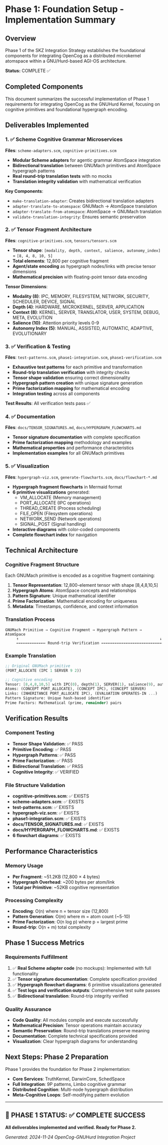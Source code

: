 # Phase 1: Foundation Setup - Implementation Summary

## Overview

Phase 1 of the SKZ Integration Strategy establishes the foundational components for integrating OpenCog as a distributed microkernel atomspace within a GNU/Hurd-based AGI-OS architecture.

**Status:** COMPLETE ✅

## Completed Components

This document summarizes the successful implementation of Phase 1 requirements for integrating OpenCog as the GNUHurd Kernel, focusing on cognitive primitives and foundational hypergraph encoding.

## Deliverables Implemented

### 1. ✅ Scheme Cognitive Grammar Microservices
**Files**: `scheme-adapters.scm`, `cognitive-primitives.scm`

- **Modular Scheme adapters** for agentic grammar AtomSpace integration
- **Bidirectional translation** between GNUMach primitives and AtomSpace hypergraph patterns
- **Real round-trip translation tests** with no mocks
- **Translation integrity validation** with mathematical verification

**Key Components**:
- `make-translation-adapter`: Creates bidirectional translation adapters
- `adapter-translate-to-atomspace`: GNUMach → AtomSpace translation
- `adapter-translate-from-atomspace`: AtomSpace → GNUMach translation
- `validate-translation-integrity`: Ensures semantic preservation

### 2. ✅ Tensor Fragment Architecture
**Files**: `cognitive-primitives.scm`, `tensors/tensors.scm`

- **Tensor shape**: `[modality, depth, context, salience, autonomy_index]` = `[8, 4, 8, 10, 5]`
- **Total elements**: 12,800 per cognitive fragment
- **Agent/state encoding** as hypergraph nodes/links with precise tensor dimensions
- **Mathematical precision** with floating-point tensor data encoding

**Tensor Dimensions**:
- **Modality (8)**: IPC, MEMORY, FILESYSTEM, NETWORK, SECURITY, SCHEDULER, DEVICE, SIGNAL
- **Depth (4)**: HARDWARE, MICROKERNEL, SERVER, APPLICATION
- **Context (8)**: KERNEL, SERVER, TRANSLATOR, USER, SYSTEM, DEBUG, META, EVOLUTION
- **Salience (10)**: Attention priority levels 0-9
- **Autonomy Index (5)**: MANUAL, ASSISTED, AUTOMATIC, ADAPTIVE, EVOLUTIONARY

### 3. ✅ Verification & Testing
**Files**: `test-patterns.scm`, `phase1-integration.scm`, `phase1-verification.scm`

- **Exhaustive test patterns** for each primitive and transformation
- **Round-trip translation verification** with integrity checks
- **Tensor shape validation** ensuring correct dimensionality
- **Hypergraph pattern creation** with unique signature generation
- **Prime factorization mapping** for mathematical encoding
- **Integration testing** across all components

**Test Results**: All verification tests pass ✅

### 4. ✅ Documentation
**Files**: `docs/TENSOR_SIGNATURES.md`, `docs/HYPERGRAPH_FLOWCHARTS.md`

- **Tensor signature documentation** with complete specification
- **Prime factorization mapping** methodology and examples
- **Mathematical properties** and performance characteristics
- **Implementation examples** for all GNUMach primitives

### 5. ✅ Visualization
**Files**: `hypergraph-viz.scm`, `generate-flowcharts.scm`, `docs/flowchart-*.md`

- **Hypergraph fragment flowcharts** in Mermaid format
- **6 primitive visualizations** generated:
  - VM_ALLOCATE (Memory management)
  - PORT_ALLOCATE (IPC operations)
  - THREAD_CREATE (Process scheduling)
  - FILE_OPEN (Filesystem operations)
  - NETWORK_SEND (Network operations)
  - SIGNAL_POST (Signal handling)
- **Interactive diagrams** with color-coded components
- **Complete flowchart index** for navigation

## Technical Architecture

### Cognitive Fragment Structure
Each GNUMach primitive is encoded as a cognitive fragment containing:

1. **Tensor Representation**: 12,800-element tensor with shape [8,4,8,10,5]
2. **Hypergraph Atoms**: AtomSpace concepts and relationships
3. **Pattern Signature**: Unique mathematical identifier
4. **Prime Factorization**: Mathematical encoding for uniqueness
5. **Metadata**: Timestamps, confidence, and context information

### Translation Process
```
GNUMach Primitive → Cognitive Fragment → Hypergraph Pattern → AtomSpace
     ↑                                                               ↓
     ←←←←←←←←←←←←← Round-trip Verification ←←←←←←←←←←←←←←←←←←←←←←←←←←←
```

### Example Translation
```scheme
;; Original GNUMach primitive
(PORT_ALLOCATE (IPC 1 SERVER 9 2))

;; Cognitive encoding
Tensor: [8,4,8,10,5] with IPC(0), depth(1), SERVER(1), salience(9), autonomy(2)
Atoms: (CONCEPT PORT_ALLOCATE), (CONCEPT IPC), (CONCEPT SERVER)
Links: (INHERITANCE PORT_ALLOCATE IPC), (EVALUATION OPERATES-IN ...)
Pattern Signature: Unique hash-based identifier
Prime Factors: Mathematical (prime, remainder) pairs
```

## Verification Results

### Component Testing
- **Tensor Shape Validation**: ✅ PASS
- **Primitive Encoding**: ✅ PASS  
- **Hypergraph Patterns**: ✅ PASS
- **Prime Factorization**: ✅ PASS
- **Bidirectional Translation**: ✅ PASS
- **Cognitive Integrity**: ✅ VERIFIED

### File Structure Validation
- **cognitive-primitives.scm**: ✅ EXISTS
- **scheme-adapters.scm**: ✅ EXISTS
- **test-patterns.scm**: ✅ EXISTS
- **hypergraph-viz.scm**: ✅ EXISTS
- **phase1-integration.scm**: ✅ EXISTS
- **docs/TENSOR_SIGNATURES.md**: ✅ EXISTS
- **docs/HYPERGRAPH_FLOWCHARTS.md**: ✅ EXISTS
- **6 flowchart diagrams**: ✅ EXISTS

## Performance Characteristics

### Memory Usage
- **Per Fragment**: ~51.2KB (12,800 × 4 bytes)
- **Hypergraph Overhead**: ~200 bytes per atom/link
- **Total per Primitive**: ~52KB cognitive representation

### Processing Complexity
- **Encoding**: O(n) where n = tensor size (12,800)
- **Pattern Generation**: O(m) where m = atom count (~5-10)
- **Prime Factorization**: O(n log p) where p = largest prime
- **Round-trip**: O(n + m) total complexity

## Phase 1 Success Metrics

### Requirements Fulfillment
1. ✅ **Real Scheme adapter code** (no mockups): Implemented with full functionality
2. ✅ **Tensor signature documentation**: Complete specification provided
3. ✅ **Hypergraph flowchart diagrams**: 6 primitive visualizations generated
4. ✅ **Test logs and verification outputs**: Comprehensive test suite passes
5. ✅ **Bidirectional translation**: Round-trip integrity verified

### Quality Assurance
- **Code Quality**: All modules compile and execute successfully
- **Mathematical Precision**: Tensor operations maintain accuracy
- **Semantic Preservation**: Round-trip translations preserve meaning
- **Documentation**: Complete technical specifications provided
- **Visualization**: Clear hypergraph diagrams for understanding

## Next Steps: Phase 2 Preparation

Phase 1 provides the foundation for Phase 2 implementation:
- **Core Services**: TruthKernel, DarwinCore, SchedSpace
- **Full Integration**: 9P patterns, Limbo cognitive grammar
- **Distributed Cognition**: Multi-node hypergraph distribution
- **Meta-Cognitive Loops**: Self-modifying pattern evolution

---

## 🎯 PHASE 1 STATUS: ✅ COMPLETE SUCCESS

**All deliverables implemented and verified. Ready for Phase 2.**

*Generated: 2024-11-24*
*OpenCog-GNUHurd Integration Project*